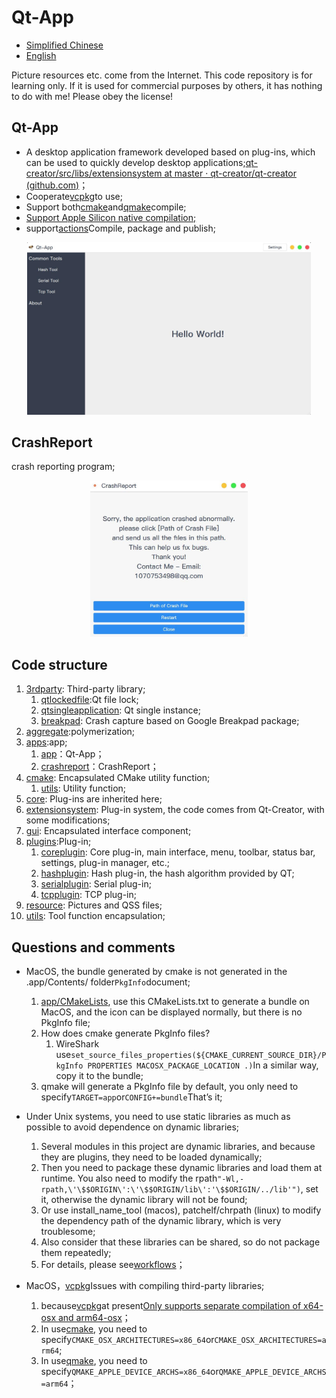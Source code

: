 # Qt-App

-   [Simplified Chinese](README.md)
-   [English](README.en.md)

Picture resources etc. come from the Internet.
This code repository is for learning only. If it is used for commercial purposes by others, it has nothing to do with me! Please obey the license!

## Qt-App

-   A desktop application framework developed based on plug-ins, which can be used to quickly develop desktop applications;[qt-creator/src/libs/extensionsystem at master · qt-creator/qt-creator (github.com)](https://github.com/qt-creator/qt-creator/tree/master/src/libs/extensionsystem)；
-   Cooperate[vcpkg](https://github.com/microsoft/vcpkg)to use;
-   Support both[cmake](.github/workflows/cmake.yml)and[qmake](.github/workflows/qmake.yml)compile;
-   [Support Apple Silicon native compilation;](#问题和备注)
-   support[actions](.github/workflows/cmake.yml)Compile, package and publish;

<div align="center"><img src="doc/Qt-App.jpg" width="90%" height="90%" /></div>

## CrashReport

crash reporting program;

<div align="center"><img src="doc/CrashReport.jpg" width="50%" height="50%" /></div>

## Code structure

1.  [3rdparty](3rdparty): Third-party library;
    1.  [qtlockedfile](3rdparty/qtlockedfile):Qt file lock;
    2.  [qtsingleapplication](3rdparty/qtsingleapplication): Qt single instance;
    3.  [breakpad](3rdparty/breakpad.hpp): Crash capture based on Google Breakpad package;
2.  [aggregate](aggregate):polymerization;
3.  [apps](apps):app;
    1.  [app](apps/app)：Qt-App；
    2.  [crashreport](apps/crashreport)：CrashReport；
4.  [cmake](cmake): Encapsulated CMake utility function;
    1.  [utils](cmake/utils.cmake): Utility function;
5.  [core](core): Plug-ins are inherited here;
6.  [extensionsystem](extensionsystem): Plug-in system, the code comes from Qt-Creator, with some modifications;
7.  [gui](gui): Encapsulated interface component;
8.  [plugins](plugins):Plug-in;
    1.  [coreplugin](plugins/coreplugin): Core plug-in, main interface, menu, toolbar, status bar, settings, plug-in manager, etc.;
    2.  [hashplugin](plugins/hashplugin): Hash plug-in, the hash algorithm provided by QT;
    3.  [serialplugin](plugins/serialplugin): Serial plug-in;
    4.  [tcpplugin](plugins/tcpplugin): TCP plug-in;
9.  [resource](resource): Pictures and QSS files;
10. [utils](utils): Tool function encapsulation;

## Questions and comments

-   MacOS, the bundle generated by cmake is not generated in the .app/Contents/ folder`PkgInfo`document;
    1.  [app/CMakeLists](/apps/app/CMakeLists.txt), use this CMakeLists.txt to generate a bundle on MacOS, and the icon can be displayed normally, but there is no PkgInfo file;
    2.  How does cmake generate PkgInfo files?
        1.  WireShark use`set_source_files_properties(${CMAKE_CURRENT_SOURCE_DIR}/PkgInfo PROPERTIES MACOSX_PACKAGE_LOCATION .)`In a similar way, copy it to the bundle;
    3.  qmake will generate a PkgInfo file by default, you only need to specify`TARGET=app`or`CONFIG+=bundle`That’s it;

-   Under Unix systems, you need to use static libraries as much as possible to avoid dependence on dynamic libraries;
    1.  Several modules in this project are dynamic libraries, and because they are plugins, they need to be loaded dynamically;
    2.  Then you need to package these dynamic libraries and load them at runtime. You also need to modify the rpath`"-Wl,-rpath,\'\$$ORIGIN\':\'\$$ORIGIN/lib\':'\$$ORIGIN/../lib'")`, set it, otherwise the dynamic library will not be found;
    3.  Or use install_name_tool (macos), patchelf/chrpath (linux) to modify the dependency path of the dynamic library, which is very troublesome;
    4.  Also consider that these libraries can be shared, so do not package them repeatedly;
    5.  For details, please see[workflows](.github/workflows/cmake.yml)；

-   MacOS，[vcpkg](https://github.com/microsoft/vcpkg)Issues with compiling third-party libraries;
    1.  because[vcpkg](https://github.com/microsoft/vcpkg)at present[Only supports separate compilation of x64-osx and arm64-osx](https://github.com/microsoft/vcpkg/discussions/19454)；
    2.  In use[cmake](.github/workflows/cmake.yml), you need to specify`CMAKE_OSX_ARCHITECTURES=x86_64`or`CMAKE_OSX_ARCHITECTURES=arm64`;
    3.  In use[qmake](.github/workflows/qmake.yml), you need to specify`QMAKE_APPLE_DEVICE_ARCHS=x86_64`or`QMAKE_APPLE_DEVICE_ARCHS=arm64`；
